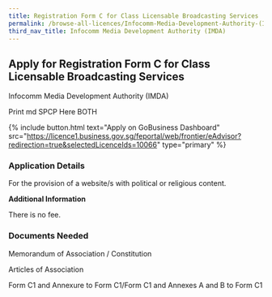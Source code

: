 ```yaml
---
title: Registration Form C for Class Licensable Broadcasting Services
permalink: /browse-all-licences/Infocomm-Media-Development-Authority-(IMDA)/Registration-Form-C-for-Class-Licensable-Broadcasting-Services
third_nav_title: Infocomm Media Development Authority (IMDA)
---
```


## Apply for Registration Form C for Class Licensable Broadcasting Services

Infocomm Media Development Authority (IMDA)

Print md SPCP Here BOTH

{% include button.html text="Apply on GoBusiness Dashboard" src="https://licence1.business.gov.sg/feportal/web/frontier/eAdvisor?redirection=true&selectedLicenceIds=10066" type="primary" %}

### Application Details

<p>For the provision of a website/s with political or religious content.</p>

**Additional Information**

There is no fee.

### Documents Needed

Memorandum of Association / Constitution

Articles of Association

Form C1 and Annexure to Form C1/Form C1 and Annexes A and B to Form C1

